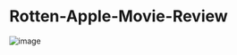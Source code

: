 # Rotten-Apple-Movie-Review
![image](https://github.com/user-attachments/assets/77e14e63-dd04-4fc3-aea3-63566b6d9b87)


